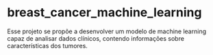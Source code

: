 # breast_cancer_machine_learning
Esse projeto se propõe a desenvolver um modelo de machine learning capaz de analisar dados clínicos, contendo informações sobre características dos tumores.
